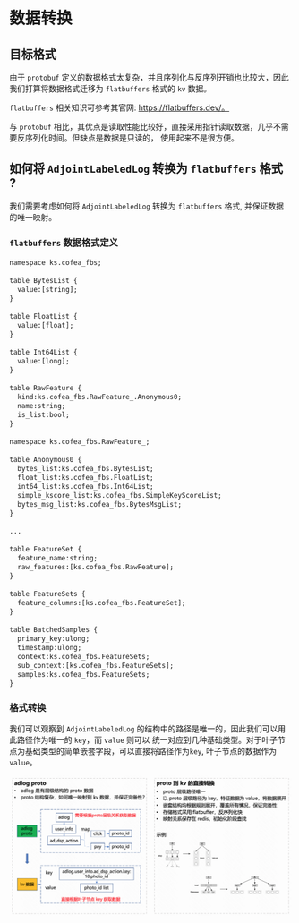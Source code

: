# 数据转换

## 目标格式

由于 `protobuf` 定义的数据格式太复杂，并且序列化与反序列开销也比较大，因此我们打算将数据格式迁移为 `flatbuffers`
格式的 `kv` 数据。

`flatbuffers` 相关知识可参考其官网: https://flatbuffers.dev/。

与 `protobuf` 相比，其优点是读取性能比较好，直接采用指针读取数据，几乎不需要反序列化时间。但缺点是数据是只读的，
使用起来不是很方便。

## 如何将 `AdjointLabeledLog` 转换为 `flatbuffers` 格式 ?

我们需要考虑如何将 `AdjointLabeledLog` 转换为 `flatbuffers` 格式, 并保证数据的唯一映射。

### `flatbuffers` 数据格式定义

```flatbuffers
namespace ks.cofea_fbs;

table BytesList {
  value:[string];
}

table FloatList {
  value:[float];
}

table Int64List {
  value:[long];
}

table RawFeature {
  kind:ks.cofea_fbs.RawFeature_.Anonymous0;
  name:string;
  is_list:bool;
}

namespace ks.cofea_fbs.RawFeature_;

table Anonymous0 {
  bytes_list:ks.cofea_fbs.BytesList;
  float_list:ks.cofea_fbs.FloatList;
  int64_list:ks.cofea_fbs.Int64List;
  simple_kscore_list:ks.cofea_fbs.SimpleKeyScoreList;
  bytes_msg_list:ks.cofea_fbs.BytesMsgList;
}

...

table FeatureSet {
  feature_name:string;
  raw_features:[ks.cofea_fbs.RawFeature];
}

table FeatureSets {
  feature_columns:[ks.cofea_fbs.FeatureSet];
}

table BatchedSamples {
  primary_key:ulong;
  timestamp:ulong;
  context:ks.cofea_fbs.FeatureSets;
  sub_context:[ks.cofea_fbs.FeatureSets];
  samples:ks.cofea_fbs.FeatureSets;
}
```

### 格式转换

我们可以观察到 `AdjointLabeledLog` 的结构中的路径是唯一的，因此我们可以用此路径作为唯一的 `key`，而 `value` 则可以
统一对应到几种基础类型。对于叶子节点为基础类型的简单嵌套字段，可以直接将路径作为`key`, 叶子节点的数据作为 `value`。

![pb_to_kv_convert.png](../../images/problem/kv_feature/pb_to_kv_convert.png)
